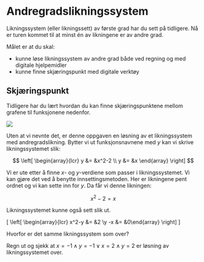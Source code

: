 # Andregradslikningssystem


Likningssystem (eller likningssett) av første grad har du sett på tidligere. Nå er turen kommet til at minst én av likningene er av andre grad.

Målet er at du skal: 

* kunne løse likningssystem av andre grad både ved regning og med digitale hjelpemidler
* kunne finne skjæringspunkt med digitale verktøy

## Skjæringspunkt

Tidligere har du lært hvordan du kan finne skjæringspunktene mellom grafene til funksjonene nedenfor.

![](/bilder/skjaeringpunkt2.png)

Uten at vi nevnte det, er denne oppgaven en løsning av et likningssystem med andregradslikning. Bytter vi ut funksjonsnavnene med $y$ kan vi skrive likningssystemet slik:

$$
\left[
\begin{array}{lcr}
y &= &x^2-2 \\
y &= &x
\end{array}
\right]
$$

Vi er ute etter å finne $x$- og $y$-verdiene som passer i  likningssystemet. Vi kan gjøre det ved å benytte innsettingsmetoden. Her er likningene pent ordnet og vi kan sette inn for $y$. Da får vi denne likningen:

$$ x^2-2  = x$$

Likningssystemet kunne også sett slik ut.

\[ \left[ \begin{array}{lcr} x^2-y &= &2 \\y -x &= &0\end{array}
\right] \]

Hvorfor er det samme likningssystem som over?

Regn ut og sjekk at $x=-1 \wedge y=-1 \vee x=2 \wedge y=2$ er løsning av likningssystemet over.

